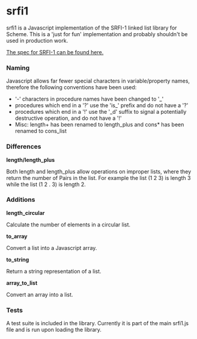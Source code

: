 srfi1
======

srfi1 is a Javascript implementation of the SRFI-1 linked list library for Scheme.  This is a 'just for fun' implementation and probably shouldn't be used in production work.

[The spec for SRFI-1 can be found here.](http://srfi.schemers.org/srfi-1/srfi-1.html)



### Naming ###

Javascript allows far fewer special characters in variable/property names, therefore the following conventions have been used:

* '-' characters in procedure names have been changed to '_'
* procedures which end in a '?' use the 'is_' prefix and do not have a '?'
* procedures which end in a '!' use the '_d' suffix to signal a potentially destructive operation, and do not have a '!'
* Misc: length+ has been renamed to length_plus and cons* has been renamed to cons_list



### Differences ###

**length/length_plus**

Both length and length_plus allow operations on improper lists, where they return the number of Pairs in the list.  For example the list (1 2 3) is length 3 while the list (1 2 . 3) is length 2.



### Additions ###

**length_circular**

Calculate the number of elements in a circular list.

**to_array**

Convert a list into a Javascript array.

**to_string**

Return a string representation of a list.

**array_to_list**

Convert an array into a list.



### Tests ###

A test suite is included in the library.  Currently it is part of the main srfi1.js file and is run upon loading the library.